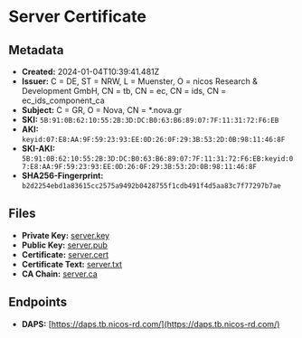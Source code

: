 # Server Certificate

## Metadata

- **Created:** 2024-01-04T10:39:41.481Z
- **Issuer:** C = DE, ST = NRW, L = Muenster, O = nicos Research & Development GmbH, CN = tb, CN = ec, CN = ids, CN = ec_ids_component_ca
- **Subject:** C = GR, O = Nova, CN = *.nova.gr
- **SKI:** `5B:91:0B:62:10:55:2B:3D:DC:B0:63:B6:89:07:7F:11:31:72:F6:EB`
- **AKI:** `keyid:07:E8:AA:9F:59:23:93:EE:0D:26:0F:29:3B:53:2D:0B:98:11:46:8F`
- **SKI-AKI:** `5B:91:0B:62:10:55:2B:3D:DC:B0:63:B6:89:07:7F:11:31:72:F6:EB:keyid:07:E8:AA:9F:59:23:93:EE:0D:26:0F:29:3B:53:2D:0B:98:11:46:8F`
- **SHA256-Fingerprint:** `b2d2254ebd1a83615cc2575a9492b0428755f1cdb491f4d5aa83c7f77297b7ae`

## Files

- **Private Key:** [server.key](server.key)
- **Public Key:** [server.pub](server.pub)
- **Certificate:** [server.cert](server.cert)
- **Certificate Text:** [server.txt](server.txt)
- **CA Chain:** [server.ca](server.ca)

## Endpoints

- **DAPS:** [https://daps.tb.nicos-rd.com/](https://daps.tb.nicos-rd.com/)
